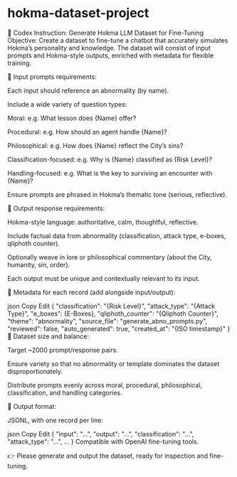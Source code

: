 # hokma-dataset-project

🚀 Codex Instruction: Generate Hokma LLM Dataset for Fine-Tuning
Objective:
Create a dataset to fine-tune a chatbot that accurately simulates Hokma’s personality and knowledge. The dataset will consist of input prompts and Hokma-style outputs, enriched with metadata for flexible training.

📌 Input prompts requirements:

Each input should reference an abnormality (by name).

Include a wide variety of question types:

Moral: e.g. What lesson does {Name} offer?

Procedural: e.g. How should an agent handle {Name}?

Philosophical: e.g. How does {Name} reflect the City’s sins?

Classification-focused: e.g. Why is {Name} classified as {Risk Level}?

Handling-focused: e.g. What is the key to surviving an encounter with {Name}?

Ensure prompts are phrased in Hokma’s thematic tone (serious, reflective).

📌 Output response requirements:

Hokma-style language: authoritative, calm, thoughtful, reflective.

Include factual data from abnormality (classification, attack type, e-boxes, qliphoth counter).

Optionally weave in lore or philosophical commentary (about the City, humanity, sin, order).

Each output must be unique and contextually relevant to its input.

📌 Metadata for each record (add alongside input/output):

json
Copy
Edit
{
  "classification": "{Risk Level}",
  "attack_type": "{Attack Type}",
  "e_boxes": {E-Boxes},
  "qliphoth_counter": "{Qliphoth Counter}",
  "theme": "abnormality",
  "source_file": "generate_abno_prompts.py",
  "reviewed": false,
  "auto_generated": true,
  "created_at": "{ISO timestamp}"
}
📌 Dataset size and balance:

Target ~2000 prompt/response pairs.

Ensure variety so that no abnormality or template dominates the dataset disproportionately.

Distribute prompts evenly across moral, procedural, philosophical, classification, and handling categories.

📌 Output format:

JSONL, with one record per line:

json
Copy
Edit
{ "input": "...", "output": "...", "classification": "...", "attack_type": "...", ... }
Compatible with OpenAI fine-tuning tools.

👉 Please generate and output the dataset, ready for inspection and fine-tuning.
